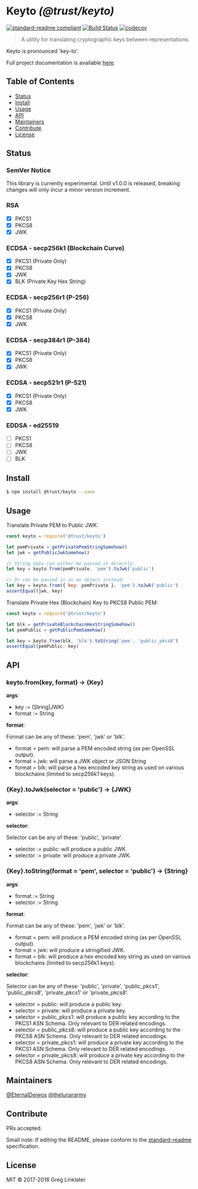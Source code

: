 # Keyto _(@trust/keyto)_

[![standard-readme compliant](https://img.shields.io/badge/standard--readme-OK-green.svg?style=flat-square)](https://github.com/RichardLitt/standard-readme)
[![Build Status](https://travis-ci.org/EternalDeiwos/keyto.svg?branch=master)](https://travis-ci.org/EternalDeiwos/keyto)
[![codecov](https://codecov.io/gh/EternalDeiwos/keyto/branch/master/graph/badge.svg)](https://codecov.io/gh/EternalDeiwos/keyto)

> A utility for translating cryptographic keys between representations.

Keyto is pronounced 'key-to'.

Full project documentation is available [here](https://eternaldeiwos.github.io/keyto).

## Table of Contents

- [Status](#status)
- [Install](#install)
- [Usage](#usage)
- [API](#api)
- [Maintainers](#maintainers)
- [Contribute](#contribute)
- [License](#license)

## Status

### SemVer Notice

This library is currently experimental. Until v1.0.0 is released, breaking changes will only incur a minor version increment.

### RSA

- [x] PKCS1
- [x] PKCS8
- [x] JWK

### ECDSA - secp256k1 (Blockchain Curve)

- [x] PKCS1 (Private Only)
- [x] PKCS8
- [x] JWK
- [x] BLK (Private Key Hex String)

### ECDSA - secp256r1 (P-256)

- [x] PKCS1 (Private Only)
- [x] PKCS8
- [x] JWK

### ECDSA - secp384r1 (P-384)

- [x] PKCS1 (Private Only)
- [x] PKCS8
- [x] JWK

### ECDSA - secp521r1 (P-521)

- [x] PKCS1 (Private Only)
- [x] PKCS8
- [x] JWK

### EDDSA - ed25519

- [ ] PKCS1
- [ ] PKCS8
- [ ] JWK
- [ ] BLK

## Install

```bash
$ npm install @trust/keyto --save
```

## Usage

Translate Private PEM to Public JWK:

```js
const keyto = require('@trust/keyto')

let pemPrivate = getPrivatePemStringSomehow()
let jwk = getPublicJwkSomehow()

// String data can either be passed in directly:
let key = keyto.from(pemPrivate, 'pem').toJwk('public')

// Or can be passed in as an object instead:
let key = keyto.from({ key: pemPrivate }, 'pem').toJwk('public')
assertEqual(jwk, key)
```

Translate Private Hex (Blockchain) Key to PKCS8 Public PEM:

```js
const keyto = require('@trust/keyto')

let blk = getPrivateBlockchainHexStringSomehow()
let pemPublic = getPublicPemSomehow()

let key = keyto.from(blk, 'blk').toString('pem', 'public_pkcs8')
assertEqual(pemPublic, key)
```

## API

### keyto.from(key, format) -> {Key}

**args**:

* key := (String|JWK)
* format := String

**format**:

Format can be any of these: 'pem', 'jwk' or 'blk'.

* format = pem: will parse a PEM encoded string (as per OpenSSL output).
* format = jwk: will parse a JWK object or JSON String
* format = blk: will parse a hex encoded key string as used on various blockchains (limited to secp256k1 keys).

### {Key}.toJwk(selector = 'public') -> {JWK}

**args**:

* selector := String

**selector**:

Selector can be any of these: 'public', 'private'.

* selector := public: will produce a public JWK.
* selector := private: will produce a private JWK.

### {Key}.toString(format = 'pem', selector = 'public') -> {String}

**args**:

* format := String
* selector := String

**format**:

Format can be any of these: 'pem', 'jwk' or 'blk'.

* format = pem: will produce a PEM encoded string (as per OpenSSL output).
* format = jwk: will produce a stringified JWK.
* format = blk: will produce a hex encoded key string as used on various blockchains (limited to secp256k1 keys).

**selector**:

Selector can be any of these: 'public', 'private', 'public_pkcs1', 'public_pkcs8', 'private_pkcs1' or 'private_pkcs8'.

* selector = public: will produce a public key.
* selector = private: will produce a private key.
* selector = public_pkcs1: will produce a public key according to the PKCS1 ASN Schema. Only relevant to DER related encodings.
* selector = public_pkcs8: will produce a public key according to the PKCS8 ASN Schema. Only relevant to DER related encodings.
* selector = private_pkcs1: will produce a private key according to the PKCS1 ASN Schema. Only relevant to DER related encodings.
* selector = private_pkcs8: will produce a private key according to the PKCS8 ASN Schema. Only relevant to DER related encodings.


## Maintainers

[@EternalDeiwos](https://github.com/EternalDeiwos)
[@thelunararmy](https://github.com/thelunararmy)

## Contribute

PRs accepted.

Small note: If editing the README, please conform to the [standard-readme](https://github.com/RichardLitt/standard-readme) specification.

## License

MIT © 2017-2018 Greg Linklater
